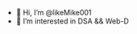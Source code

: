 - 👋 Hi, I’m @likeMike001
- 👀 I’m interested in DSA && Web-D


<!---
likeMike001/likeMike001 is a ✨ special ✨ repository because its `README.md` (this file) appears on your GitHub profile.
You can click the Preview link to take a look at your changes.
--->
